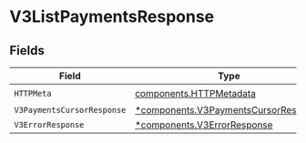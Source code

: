 # V3ListPaymentsResponse


## Fields

| Field                                                                                       | Type                                                                                        | Required                                                                                    | Description                                                                                 |
| ------------------------------------------------------------------------------------------- | ------------------------------------------------------------------------------------------- | ------------------------------------------------------------------------------------------- | ------------------------------------------------------------------------------------------- |
| `HTTPMeta`                                                                                  | [components.HTTPMetadata](../../models/components/httpmetadata.md)                          | :heavy_check_mark:                                                                          | N/A                                                                                         |
| `V3PaymentsCursorResponse`                                                                  | [*components.V3PaymentsCursorResponse](../../models/components/v3paymentscursorresponse.md) | :heavy_minus_sign:                                                                          | OK                                                                                          |
| `V3ErrorResponse`                                                                           | [*components.V3ErrorResponse](../../models/components/v3errorresponse.md)                   | :heavy_minus_sign:                                                                          | Error                                                                                       |